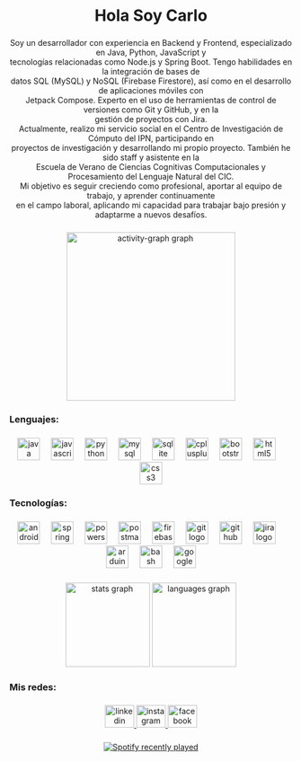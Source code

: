 <h1 align="center">Hola Soy Carlo</h1>

###

<p align="center">Soy un desarrollador con experiencia en Backend y Frontend, especializado en Java, Python, JavaScript y<br>tecnologías relacionadas como Node.js y Spring Boot. Tengo habilidades en la integración de bases de<br>datos SQL (MySQL) y NoSQL (Firebase Firestore), así como en el desarrollo de aplicaciones móviles con<br>Jetpack Compose. Experto en el uso de herramientas de control de versiones como Git y GitHub, y en la<br>gestión de proyectos con Jira.<br>Actualmente, realizo mi servicio social en el Centro de Investigación de Cómputo del IPN, participando en<br>proyectos de investigación y desarrollando mi propio proyecto. También he sido staff y asistente en la<br>Escuela de Verano de Ciencias Cognitivas Computacionales y Procesamiento del Lenguaje Natural del CIC.<br>Mi objetivo es seguir creciendo como profesional, aportar al equipo de trabajo, y aprender continuamente<br>en el campo laboral, aplicando mi capacidad para trabajar bajo presión y adaptarme a nuevos desafíos.</p>

###

<div align="center">
  <img src="https://github-readme-activity-graph.vercel.app/graph?username=QVCI&radius=16&theme=redical&area=true&order=5&hide_border=false&hide_title=false" height="300" alt="activity-graph graph"  />
</div>

###


<h3 align="left">Lenguajes:</h3>

###

<div align="center">
  <img src="https://skillicons.dev/icons?i=java" height="40" alt="java logo"  />
  <img width="12" />
  <img src="https://skillicons.dev/icons?i=js" height="40" alt="javascript logo"  />
  <img width="12" />
  <img src="https://skillicons.dev/icons?i=py" height="40" alt="python logo"  />
  <img width="12" />
  <img src="https://skillicons.dev/icons?i=mysql" height="40" alt="mysql logo"  />
  <img width="12" />
  <img src="https://skillicons.dev/icons?i=sqlite" height="40" alt="sqlite logo"  />
  <img width="12" />
  <img src="https://skillicons.dev/icons?i=cpp" height="40" alt="cplusplus logo"  />
  <img width="12" />
  <img src="https://cdn.simpleicons.org/bootstrap/7952B3" height="40" alt="bootstrap logo"  />
  <img width="12" />
  <img src="https://skillicons.dev/icons?i=html" height="40" alt="html5 logo"  />
  <img width="12" />
  <img src="https://skillicons.dev/icons?i=css" height="40" alt="css3 logo"  />
</div>

###

<h3 align="left">Tecnologías:</h3>

###

<div align="center">
  <img src="https://skillicons.dev/icons?i=androidstudio" height="40" alt="androidstudio logo"  />
  <img width="12" />
  <img src="https://skillicons.dev/icons?i=spring" height="40" alt="spring logo"  />
  <img width="12" />
  <img src="https://skillicons.dev/icons?i=powershell" height="40" alt="powershell logo"  />
  <img width="12" />
  <img src="https://skillicons.dev/icons?i=postman" height="40" alt="postman logo"  />
  <img width="12" />
  <img src="https://skillicons.dev/icons?i=firebase" height="40" alt="firebase logo"  />
  <img width="12" />
  <img src="https://skillicons.dev/icons?i=git" height="40" alt="git logo"  />
  <img width="12" />
  <img src="https://skillicons.dev/icons?i=github" height="40" alt="github logo"  />
  <img width="12" />
  <img src="https://cdn.simpleicons.org/jira/0052CC" height="40" alt="jira logo"  />
  <img width="12" />
  <img src="https://skillicons.dev/icons?i=arduino" height="40" alt="arduino logo"  />
  <img width="12" />
  <img src="https://skillicons.dev/icons?i=bash" height="40" alt="bash logo"  />
  <img width="12" />
  <img src="https://skillicons.dev/icons?i=gcp" height="40" alt="googlecloud logo"  />
</div>

###

<div align="center">
  <img src="https://github-readme-stats.vercel.app/api?username=QVCI&hide_title=false&hide_rank=false&show_icons=true&include_all_commits=true&count_private=true&disable_animations=false&theme=dracula&locale=en&hide_border=false&order=1" height="150" alt="stats graph"  />
  <img src="https://github-readme-stats.vercel.app/api/top-langs?username=QVCI&locale=en&hide_title=false&layout=compact&card_width=320&langs_count=5&theme=dracula&hide_border=false&order=2" height="150" alt="languages graph"  />
</div>

###

<h3 align="left">Mis redes:</h3>

###

<div align="center">
  <a href="https://www.linkedin.com/in/carlo-iv%C3%A1n-quezada-venegas-24440b305/" target="_blank">
      <img src="https://raw.githubusercontent.com/maurodesouza/profile-readme-generator/master/src/assets/icons/social/linkedin/default.svg" width="52" height="40" alt="linkedin logo" />
  </a>

  <a href="https://www.instagram.com/c4rloi/" target="_blank">
    <img src="https://raw.githubusercontent.com/maurodesouza/profile-readme-generator/master/src/assets/icons/social/instagram/default.svg" width="52" height="40" alt="instagram logo"  />
  </a>
  <a href="https://www.facebook.com/profile.php?id=100071200912413" target="_blank">
    <img src="https://raw.githubusercontent.com/maurodesouza/profile-readme-generator/master/src/assets/icons/social/facebook/default.svg" width="52" height="40" alt="facebook logo"  />
  </a>
</div>

###

<div align="center">
  <a href="https://open.spotify.com/user/xdjzmc8vokjlzrxyhxtwltmf6">
    <img src="https://spotify-recently-played-readme.vercel.app/api?user=xdjzmc8vokjlzrxyhxtwltmf6&count=5&unique=false" alt="Spotify recently played"  />
  </a>
</div>

###
